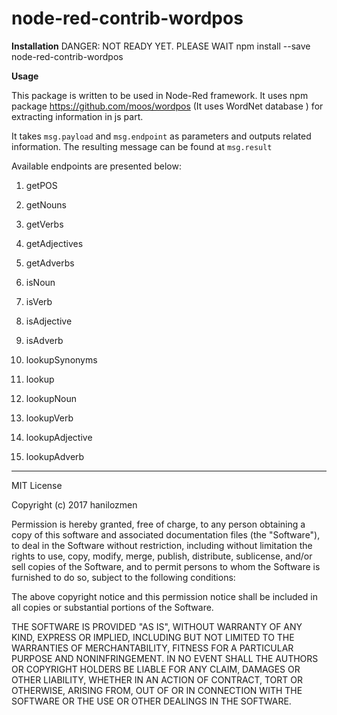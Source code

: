 node-red-contrib-wordpos
===================

**Installation**
DANGER: NOT READY YET. PLEASE WAIT
npm install --save node-red-contrib-wordpos

**Usage**

This package is written to be used in Node-Red framework. It uses npm package https://github.com/moos/wordpos (It uses WordNet database ) for extracting information in js part.

It takes <code>msg.payload</code> and <code>msg.endpoint</code> as parameters and outputs related information.
The resulting message can be found at <code>msg.result</code> 

 Available endpoints are presented below: 
 
 1. getPOS
 
 2. getNouns
 
 3. getVerbs
 
 4. getAdjectives
 
 5. getAdverbs
 
 6. isNoun
 
 7. isVerb
 
 8. isAdjective
 9. isAdverb
 10. lookupSynonyms
 11. lookup
 12. lookupNoun
 13. lookupVerb
 14. lookupAdjective
 15. lookupAdverb

----------

MIT License

Copyright (c) 2017 hanilozmen

Permission is hereby granted, free of charge, to any person obtaining a copy
of this software and associated documentation files (the "Software"), to deal
in the Software without restriction, including without limitation the rights
to use, copy, modify, merge, publish, distribute, sublicense, and/or sell
copies of the Software, and to permit persons to whom the Software is
furnished to do so, subject to the following conditions:

The above copyright notice and this permission notice shall be included in all
copies or substantial portions of the Software.

THE SOFTWARE IS PROVIDED "AS IS", WITHOUT WARRANTY OF ANY KIND, EXPRESS OR
IMPLIED, INCLUDING BUT NOT LIMITED TO THE WARRANTIES OF MERCHANTABILITY,
FITNESS FOR A PARTICULAR PURPOSE AND NONINFRINGEMENT. IN NO EVENT SHALL THE
AUTHORS OR COPYRIGHT HOLDERS BE LIABLE FOR ANY CLAIM, DAMAGES OR OTHER
LIABILITY, WHETHER IN AN ACTION OF CONTRACT, TORT OR OTHERWISE, ARISING FROM,
OUT OF OR IN CONNECTION WITH THE SOFTWARE OR THE USE OR OTHER DEALINGS IN THE
SOFTWARE.
